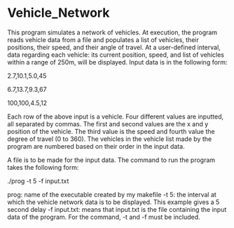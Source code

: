 # Vehicle_Network
This program simulates a network of vehicles. At execution, the program reads vehicle data from a file and populates a list of vehicles, their positions, their speed, and their angle of travel. At a user-defined interval, data regarding each vehicle: its current position, speed, and list of vehicles within a range of 250m, will be displayed. Input data is in the following form:

2.7,10.1,5.0,45

6.7,13.7,9.3,67

100,100,4.5,12

Each row of the above input is a vehicle. Four different values are inputted, all separated by commas. The first and second values are the x and y position of the vehicle. The third value is the speed and fourth value the degree of travel (0 to 360). The vehicles in the vehicle list made by the program are numbered based on their order in the input data.

A file is to be made for the input data. The command to run the program takes the following form:

./prog -t 5 -f input.txt

prog: name of the executable created by my makefile
-t 5: the interval at which the vehicle network data is to be displayed. This example gives a 5 second delay
-f input.txt: means that input.txt is the file containing the input data of the program. 
For the command, -t and -f must be included.

